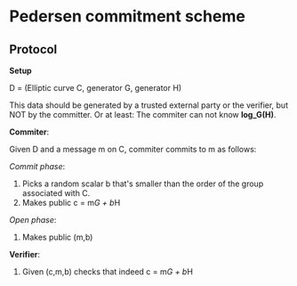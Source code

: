 # Pedersen commitment scheme

## Protocol

**Setup**

D = (Elliptic curve C, generator G, generator H)

This data should be generated by a trusted external party or the verifier, but NOT by
the committer. Or at least: The commiter can not know **log_G(H)**.

**Commiter**: 

Given D and a message m on C, commiter commits to m as follows:

*Commit phase*:
1. Picks a random scalar b that's smaller than the order of the group associated with C.
2. Makes public c = m*G + b*H

*Open phase*:
1. Makes public (m,b)

**Verifier**:

1. Given (c,m,b) checks that indeed c = m*G + b*H

